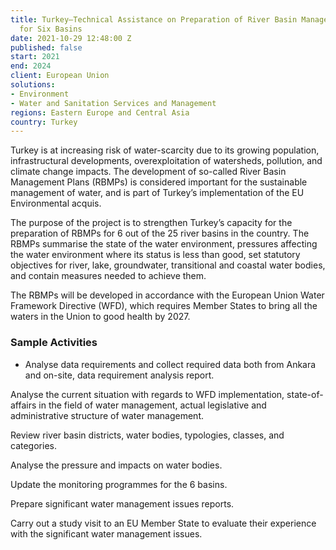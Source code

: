 ```yaml
---
title: Turkey—Technical Assistance on Preparation of River Basin Management Plans
  for Six Basins
date: 2021-10-29 12:48:00 Z
published: false
start: 2021
end: 2024
client: European Union
solutions:
- Environment
- Water and Sanitation Services and Management
regions: Eastern Europe and Central Asia
country: Turkey
---
```


Turkey is at increasing risk of water-scarcity due to its growing population, infrastructural developments, overexploitation of watersheds, pollution, and climate change impacts. The development of so-called River Basin Management Plans (RBMPs) is considered important for the sustainable management of water, and is part of Turkey’s implementation of the EU Environmental acquis. 

The purpose of the project is to strengthen Turkey’s capacity for the preparation of RBMPs for 6 out of the 25 river basins in the country. The RBMPs summarise the state of the water environment, pressures affecting the water environment where its status is less than good, set statutory objectives for river, lake, groundwater, transitional and coastal water bodies, and contain measures needed to achieve them.  

 
The RBMPs will be developed in accordance with the European Union Water Framework Directive (WFD), which requires Member States to bring all the waters in the Union to good health by 2027.  

 

 

### Sample Activities 

* Analyse data requirements and collect required data both from Ankara and on-site, data requirement analysis report. 

Analyse the current situation with regards to WFD implementation, state-of-affairs in the field of water management, actual legislative and administrative structure of water management.   

Review river basin districts, water bodies, typologies, classes, and categories.  

Analyse the pressure and impacts on water bodies.  

Update the monitoring programmes for the 6 basins. 

Prepare significant water management issues reports.  

Carry out a study visit to an EU Member State to evaluate their experience with the significant water management issues.